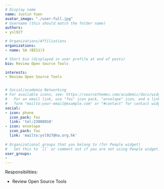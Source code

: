```yaml
---
# Display name
name: Justin Yuen
avatar_image: "./user-full.jpg"
# Username (this should match the folder name)
authors:
- ysl927

# Organizations/Affiliations
organizations:
- name: SA (BIS1)3

# Short bio (displayed in user profile at end of posts)
bio: Review Open Source Tools

interests:
- Review Open Source Tools


# Social/academia Networking
# For available icons, see: https://sourcethemes.com/academic/docs/widgets/#icons
#   For an email link, use "fas" icon pack, "envelope" icon, and a link in the
#   form "mailto:your-email@example.com" or "#contact" for contact widget.
social:
- icon: phone
  icon_pack: fas
  link: 'tel:23008010'
- icon: envelope
  icon_pack: fas
  link: 'mailto:ysl927@ha.org.hk'
 
# Organizational groups that you belong to (for People widget)
#   Set this to `[]` or comment out if you are not using People widget.  
user_groups:
-
---
```


Responsibilities:

- Review Open Source Tools